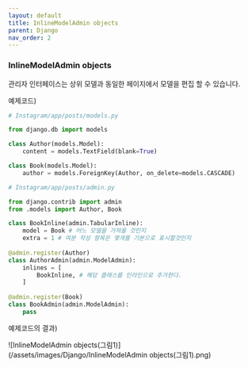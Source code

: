 ```yaml
---
layout: default
title: InlineModelAdmin objects
parent: Django
nav_order: 2
---
```


### InlineModelAdmin objects

관리자 인터페이스는 상위 모델과 동일한 페이지에서 모델을 편집 할 수 있습니다.



예제코드) 

```python
# Instagram/app/posts/models.py

from django.db import models

class Author(models.Model):
    content = models.TextField(blank=True)

class Book(models.Model):
    author = models.ForeignKey(Author, on_delete=models.CASCADE)       	
```

```python
# Instagram/app/posts/admin.py

from django.contrib import admin
from .models import Author, Book

class BookInline(admin.TabularInline):
    model = Book # 어느 모델을 가져올 것인지
    extra = 1 # 여분 작성 항목은 몇개를 기본으로 표시할것인지
    
@admin.register(Author)
class AuthorAdmin(admin.ModelAdmin):
    inlines = [
        BookInline, # 해당 클래스를 인라인으로 추가한다.
    ]
    
@admin.register(Book)
class BookAdmin(admin.ModelAdmin):
    pass
```



예제코드의 결과)

![InlineModelAdmin objects(그림1)](/assets/images/Django/InlineModelAdmin objects(그림1).png)